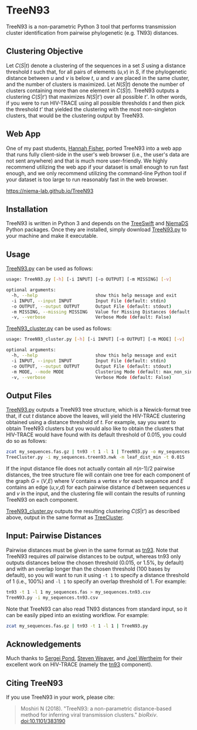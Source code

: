 # TreeN93
TreeN93 is a non-parametric Python 3 tool that performs transmission cluster identification from pairwise phylogenetic (e.g. TN93) distances.

## Clustering Objective
Let *C*(*S*|*t*) denote a clustering of the sequences in a set *S* using a distance threshold *t* such that, for all pairs of elements (*u*,*v*) in *S*, if the phylogenetic distance between *u* and *v* is below *t*, *u* and *v* are placed in the same cluster, and the number of clusters is maximized. Let *N*(*S*|*t*) denote the number of clusters containing more than one element in *C*(*S*|*t*). TreeN93 outputs a clustering *C*(*S*|*t'*) that maximizes *N*(*S*|*t'*) over all possible *t'*. In other words, if you were to run HIV-TRACE using all possible thresholds *t* and then pick the threshold *t'* that yielded the clustering with the most non-singleton clusters, that would be the clustering output by TreeN93.

## Web App
One of my past students, [Hannah Fisher](https://github.com/hannah-fisher), ported TreeN93 into a web app that runs fully client-side in the user's web browser (i.e., the user's data are not sent anywhere) and that is much more user-friendly. We highly recommend utilizing the web app if your dataset is small enough to run fast enough, and we only recommend utilizing the command-line Python tool if your dataset is too large to run reasonably fast in the web browser.

https://niema-lab.github.io/TreeN93

## Installation
TreeN93 is written in Python 3 and depends on the [TreeSwift](https://github.com/niemasd/TreeSwift) and [NiemaDS](https://github.com/niemasd/NiemaDS) Python packages. Once they are installed, simply download [TreeN93.py](https://github.com/niemasd/TreeN93/blob/master/TreeN93.py) to your machine and make it executable.

## Usage
[TreeN93.py](TreeN93.py) can be used as follows:

```bash
usage: TreeN93.py [-h] [-i INPUT] [-o OUTPUT] [-m MISSING] [-v]

optional arguments:
  -h, --help                      show this help message and exit
  -i INPUT, --input INPUT         Input File (default: stdin)
  -o OUTPUT, --output OUTPUT      Output File (default: stdout)
  -m MISSING, --missing MISSING   Value for Missing Distances (default: inf)
  -v, --verbose                   Verbose Mode (default: False)
```

[TreeN93_cluster.py](TreeN93_cluster.py) can be used as follows:

```bash
usage: TreeN93_cluster.py [-h] [-i INPUT] [-o OUTPUT] [-m MODE] [-v]

optional arguments:
  -h, --help                      show this help message and exit
  -i INPUT, --input INPUT         Input File (default: stdin)
  -o OUTPUT, --output OUTPUT      Output File (default: stdout)
  -m MODE, --mode MODE            Clustering Mode (default: max_non_singleton)
  -v, --verbose                   Verbose Mode (default: False)
```

## Output Files
[TreeN93.py](TreeN93.py) outputs a TreeN93 tree structure, which is a Newick-format tree that, if cut *t* distance above the leaves, will yield the HIV-TRACE clustering obtained using a distance threshold of *t*. For example, say you want to obtain TreeN93 clusters but you would also like to obtain the clusters that HIV-TRACE would have found with its default threshold of 0.015, you could do so as follows:

```bash
zcat my_sequences.fas.gz | tn93 -t 1 -l 1 | TreeN93.py -o my_sequences.treen93.nwk
TreeCluster.py -i my_sequences.treen93.nwk -m leaf_dist_min -t 0.015
```

If the input distance file does not actually contain all *n*(*n*-1)/2 pairwise distances, the tree structure file will contain one tree for each component of the graph *G* = (*V*,*E*) where *V* contains a vertex *v* for each sequence and *E* contains an edge (*u*,*v*,*d*) for each pairwise distance *d* between sequences *u* and *v* in the input, and the clustering file will contain the results of running TreeN93 on each component.

[TreeN93_cluster.py](TreeN93_cluster.py) outputs the resulting clustering *C*(*S*|*t'*) as described above, output in the same format as [TreeCluster](https://github.com/niemasd/TreeCluster).

## Input: Pairwise Distances
Pairwise distances must be given in the same format as [tn93](https://github.com/veg/tn93). Note that TreeN93 requires *all* pairwise distances to be output, whereas tn93 only outputs distances below the chosen threshold (0.015, or 1.5%, by default) and with an overlap longer than the chosen threshold (100 bases by default), so you will want to run it using `-t 1` to specify a distance threshold of 1 (i.e., 100%) and `-l 1` to specify an overlap threshold of 1. For example:

```bash
tn93 -t 1 -l 1 my_sequences.fas > my_sequences.tn93.csv
TreeN93.py -i my_sequences.tn93.csv
```

Note that TreeN93 can also read TN93 distances from standard input, so it can be easily piped into an existing workflow. For example:

```bash
zcat my_sequences.fas.gz | tn93 -t 1 -l 1 | TreeN93.py
```

## Acknowledgements
Much thanks to [Sergei Pond](http://spond.github.io/CV.js/cv.html), [Steven Weaver](http://www.stevenweaver.org/), and [Joel Wertheim](http://id.ucsd.edu/faculty/wertheim.shtml) for their excellent work on HIV-TRACE (namely the [tn93](https://github.com/veg/tn93) component).

## Citing TreeN93
If you use TreeN93 in your work, please cite:

> Moshiri N (2018). "TreeN93: a non-parametric distance-based method for inferring viral transmission clusters." *bioRxiv*. [doi:10.1101/383190](https://doi.org/10.1101/383190)
